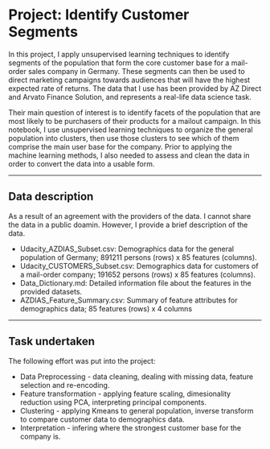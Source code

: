 # Project: Identify Customer Segments

In this project, I apply unsupervised learning techniques to identify segments of the population that form the core customer base for a mail-order sales company in Germany. These segments can then be used to direct marketing campaigns towards audiences that will have the highest expected rate of returns. The data that I use has been provided by AZ Direct and Arvato Finance Solution, and represents a real-life data science task.

Their main question of interest is to identify facets of the population that are most likely to be purchasers of their products for a mailout campaign. In this notebook, I use unsupervised learning techniques to organize the general population into clusters, then use those clusters to see which of them comprise the main user base for the company. Prior to applying the machine learning methods, I also needed to assess and clean the data in order to convert the data into a usable form.

-------
## Data description
As a result of an agreement with the providers of the data. I cannot share the data in a public doamin. However, I provide a brief description of the data.

- Udacity_AZDIAS_Subset.csv: Demographics data for the general population of Germany; 891211 persons (rows) x 85 features (columns).
- Udacity_CUSTOMERS_Subset.csv: Demographics data for customers of a mail-order company; 191652 persons (rows) x 85 features (columns).
- Data_Dictionary.md: Detailed information file about the features in the provided datasets.
- AZDIAS_Feature_Summary.csv: Summary of feature attributes for demographics data; 85 features (rows) x 4 columns

----------

## Task undertaken
The following effort was put into the project:

- Data Preprocessing - data cleaning, dealing with missing data, feature selection and re-encoding.
- Feature transformation - applying feature scaling, dimesionality reduction using PCA, interpreting principal components.
- Clustering - applying Kmeans to general population, inverse transform to compare customer data to demographics data.
- Interpretation - infering where the strongest customer base for the company is.

